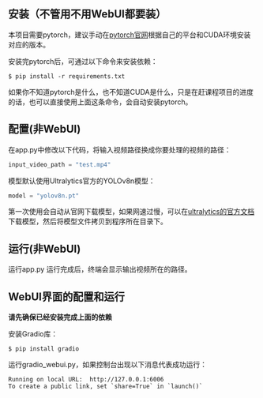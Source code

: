 
## 安装（不管用不用WebUI都要装）
本项目需要pytorch，建议手动在[pytorch官网](https://pytorch.org/get-started/locally/)根据自己的平台和CUDA环境安装对应的版本。

安装完pytorch后，可通过以下命令来安装依赖：

```shell
$ pip install -r requirements.txt
```

如果你不知道pytorch是什么，也不知道CUDA是什么，只是在赶课程项目的进度的话，也可以直接使用上面这条命令，会自动安装pytorch。

## 配置(非WebUI)

在app.py中修改以下代码，将输入视频路径换成你要处理的视频的路径：

```python
input_video_path = "test.mp4"
```

模型默认使用Ultralytics官方的YOLOv8n模型：

```python
model = "yolov8n.pt"
```

第一次使用会自动从官网下载模型，如果网速过慢，可以在[ultralytics的官方文档](https://docs.ultralytics.com/tasks/detect/)下载模型，然后将模型文件拷贝到程序所在目录下。

## 运行(非WebUI)

运行app.py
运行完成后，终端会显示输出视频所在的路径。

## WebUI界面的配置和运行

**请先确保已经安装完成上面的依赖**

安装Gradio库：

```shell
$ pip install gradio
```

运行gradio_webui.py，如果控制台出现以下消息代表成功运行：
```shell
Running on local URL:  http://127.0.0.1:6006
To create a public link, set `share=True` in `launch()`
```

